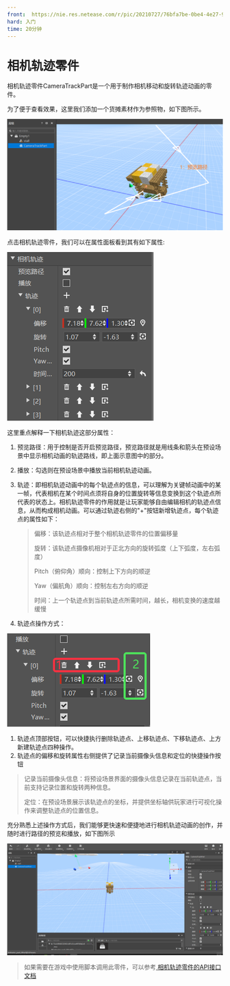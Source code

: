 ```yaml
---
front: 	https://nie.res.netease.com/r/pic/20210727/76bfa7be-0be4-4e27-91a3-b5268695f359.png
hard: 入门
time: 20分钟
---
```


# 相机轨迹零件

相机轨迹零件CameraTrackPart是一个用于制作相机移动和旋转轨迹动画的零件。

为了便于查看效果，这里我们添加一个货摊素材作为参照物，如下图所示。

![parts006](./images/parts006.png)

点击相机轨迹零件，我们可以在属性面板看到其有如下属性:

![parts006](./images/parts007.png)

这里重点解释一下相机轨迹这部分属性：

1. 预览路径：用于控制是否开启预览路径，预览路径就是用线条和箭头在预设场景中显示相机动画的轨迹路线，即上面示意图中的部分。

2.  播放：勾选则在预设场景中播放当前相机轨迹动画。

3.  轨迹：即相机轨迹动画中的每个轨迹点的信息，可以理解为关键帧动画中的某一帧，代表相机在某个时间点须将自身的位置旋转等信息变换到这个轨迹点所代表的状态上。相机轨迹零件的作用就是让玩家能够自由编辑相机的轨迹点信息，从而构成相机动画。可以通过轨迹右侧的"+"按钮新增轨迹点，每个轨迹点的属性如下：

      >偏移：该轨迹点相对于整个相机轨迹零件的位置偏移量
      >
      >旋转：该轨迹点摄像机相对于正北方向的旋转弧度（上下弧度，左右弧度）
      >
      >Pitch（俯仰角）顺向：控制上下方向的顺逆
      >
      >Yaw（偏航角）顺向：控制左右方向的顺逆
      >
      >时间：上一个轨迹点到当前轨迹点所需时间，越长，相机变换的速度越缓慢

4.  轨迹点操作方式：

![parts009](./images/parts009.png)

1. 轨迹点顶部按钮，可以快捷执行删除轨迹点、上移轨迹点、下移轨迹点、上方新建轨迹点四种操作。
2. 轨迹点的偏移和旋转属性右侧提供了记录当前摄像头信息和定位的快捷操作按钮

>记录当前摄像头信息：将预设场景界面的摄像头信息记录在当前轨迹点，当前支持记录位置和旋转两种信息。
>
>定位：在预设场景展示该轨迹点的坐标，并提供坐标轴供玩家进行可视化操作来调整轨迹点的位置信息。

充分熟悉上述操作方式后，我们能够更快速和便捷地进行相机轨迹动画的创作，并随时进行路径的预览和播放，如下图所示

![cameratrack](./images/cameratrack.gif)

>如果需要在游戏中使用脚本调用此零件，可以参考<a href="../../../../../mcguide/20-玩法开发/14-预设玩法编程/13-PresetAPI/预设对象/零件/相机轨迹CameraTrackPart.html" rel="noopenner"> 相机轨迹零件的API接口文档 </a>